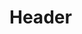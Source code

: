<!-- TITLE: Karukéra / Guadeloupe -->
<!-- SUBTITLE: Présentation de l'archipelle Karukéra ou la Guadeloupe -->

# Header